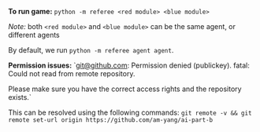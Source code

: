 **To run game:** `python -m referee <red module> <blue module>`

_Note:_ both `<red module>` and `<blue module>` can be the same agent, or different agents

By default, we run `python -m referee agent agent`.

**Permission issues:**
`git@github.com: Permission denied (publickey).
fatal: Could not read from remote repository.

Please make sure you have the correct access rights and the repository exists.`

This can be resolved using the following commands:
`git remote -v && git remote set-url origin https://github.com/am-yang/ai-part-b`
